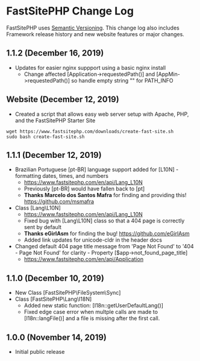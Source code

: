 # FastSitePHP Change Log

FastSitePHP uses [Semantic Versioning](https://docs.npmjs.com/about-semantic-versioning). This change log also includes Framework release history and new website features or major changes.

## 1.1.2 (December 16, 2019)

* Updates for easier nginx suppport using a basic nginx install
  * Change affected [Application->requestedPath()] and [AppMin->requestedPath()] so handle empty string "" for PATH_INFO

## Website (December 12, 2019)

* Created a script that allows easy web server setup with Apache, PHP, and the FastSitePHP Starter Site

~~~
wget https://www.fastsitephp.com/downloads/create-fast-site.sh
sudo bash create-fast-site.sh
~~~

## 1.1.1 (December 12, 2019)

* Brazilian Portuguese [pt-BR] language support added for [L10N] - formatting dates, times, and numbers
  * https://www.fastsitephp.com/en/api/Lang_L10N
  * Previously [pt-BR] would have fallen back to [pt]
  * **Thanks Marcelo dos Santos Mafra** for finding and providing this! https://github.com/msmafra
* Class [Lang\L10N]
  * https://www.fastsitephp.com/en/api/Lang_L10N
  * Fixed bug with [Lang\L10N] class so that a 404 page is correctly sent by default
  * **Thanks eGirlAsm** for finding the bug! https://github.com/eGirlAsm
  * Added link updates for unicode-cldr in the header docs
* Changed default 404 page title message from 'Page Not Found' to '404 - Page Not Found' for clarity - Property [$app->not_found_page_title]
  * https://www.fastsitephp.com/en/api/Application

## 1.1.0 (December 10, 2019)

* New Class [FastSitePHP\FileSystem\Sync]
* Class [FastSitePHP\Lang\I18N] 
  * Added new static function: [I18n::getUserDefaultLang()]
  * Fixed edge case error when multple calls are made to [I18n::langFile()] and a file is missing after the first call.

## 1.0.0 (November 14, 2019)

* Initial public release
